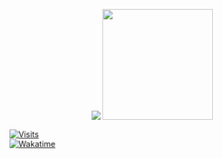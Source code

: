 <p align="center">
   <p align="center">
     <img
       src="https://github-readme-stats.vercel.app/api?username=sw1ftin&show_icons=true&theme=dark"
       />
     <img
       src="https://github-readme-stats.vercel.app/api/top-langs/?username=sw1ftin&layout=donut&theme=dark"
       height=195
       />
   </p>
   <a href="https://sw1ft.me">
      <img src="https://komarev.com/ghpvc/?username=sw1ftin&style=for-the-badge" alt="Visits" />
   </a>
  <br>
   <a href="https://wakatime.com/@sw1ftin">
      <img src="https://wakatime.com/badge/user/018c1f46-caea-49bb-91aa-91ce34dbc28b.svg" alt="Wakatime" />
   </a>
</p>
